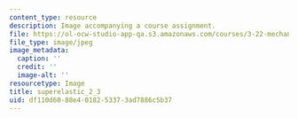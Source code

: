 ```yaml
---
content_type: resource
description: Image accompanying a course assignment.
file: https://ol-ocw-studio-app-qa.s3.amazonaws.com/courses/3-22-mechanical-behavior-of-materials-spring-2008/df110d6088e4018253373ad7886c5b37_superelastic_2_3.jpg
file_type: image/jpeg
image_metadata:
  caption: ''
  credit: ''
  image-alt: ''
resourcetype: Image
title: superelastic_2_3
uid: df110d60-88e4-0182-5337-3ad7886c5b37
---
```

